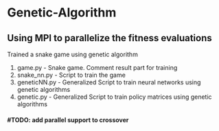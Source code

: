 # Genetic-Algorithm
## Using MPI to parallelize the fitness evaluations

Trained a snake game using genetic algorithm

1. game.py - Snake game. Comment result part for training
2. snake_nn.py - Script to train the game
3. geneticNN.py - Generalized Script to train neural networks using genetic algorithms
4. genetic.py - Generalized Script to train policy matrices using genetic algorithms

#### #TODO: add parallel support to crossover